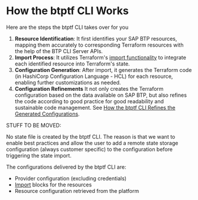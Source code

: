 # How the btptf CLI Works 

Here are the steps the btptf CLI takes over for you 

1. **Resource Identification**: It first identifies your SAP BTP resources, mapping them accurately to corresponding Terraform resources with the help of the BTP CLI Server APIs.
2. **Import Process**: It utilizes Terraform's [import functionality](https://developer.hashicorp.com/terraform/cli/import) to integrate each identified resource into Terraform's state.
3. **Configuration Generation**: After import, it generates the Terraform code (in HashiCorp Configuration Language - HCL) for each resource, enabling further customizations as needed.
4. **Configuration Refinements**
It not only creates the Terraform configuration based on the data available on SAP BTP, but also refines the code according to good practice for good readability and sustainable code management. See [How the btptf CLI Refines the Generated Configurations](tfcodeimprovements.md).




STUFF TO BE MOVED: 

No state file is created by the btptf CLI. The reason is that we want to enable best practices and allow the user to add a remote state storage configuration (always customer specific) to the configuration before triggering the state import.


The configurations delivered by the btptf CLI are:

  -	Provider configuration (excluding credentials)
  -	[Import](https://developer.hashicorp.com/terraform/language/import) blocks for the resources
  -	Resource configuration retrieved from the platform




  